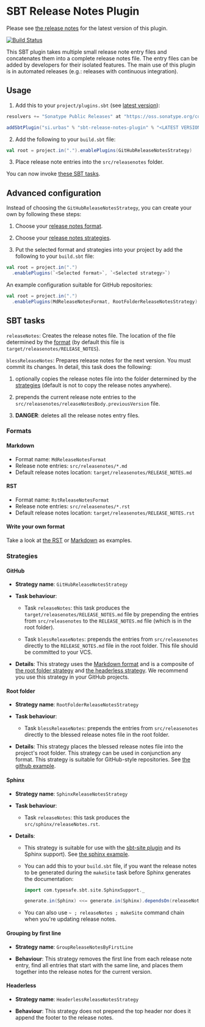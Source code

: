 # SBT Release Notes Plugin

Please see [the release notes](RELEASE_NOTES.md) for the latest version of this plugin.

[![Build Status](https://travis-ci.org/urbas/sbt-release-notes-plugin.svg?branch=master)](https://travis-ci.org/urbas/sbt-release-notes-plugin)

This SBT plugin takes multiple small release note entry files and concatenates them into
a complete release notes file. The entry files can be added by developers for their isolated
features. The main use of this plugin is in automated releases (e.g.: releases with continuous integration).

## Usage

1. Add this to your `project/plugins.sbt` (see [latest version](RELEASE_NOTES.md)):

  ```scala
  resolvers += "Sonatype Public Releases" at "https://oss.sonatype.org/content/groups/public/"
  
  addSbtPlugin("si.urbas" % "sbt-release-notes-plugin" % "<LATEST VERSION>")
  ```

2. Add the following to your `build.sbt` file:

  ```scala
  val root = project.in(".").enablePlugins(GitHubReleaseNotesStrategy)
  ```

3. Place release note entries into the `src/releasenotes` folder.

You can now invoke [these SBT tasks](#sbt-tasks).

## Advanced configuration

Instead of choosing the `GitHubReleaseNotesStrategy`, you can create your own by following these steps:

1. Choose your [release notes format](#formats).

2. Choose your [release notes strategies](#strategies).

3. Put the selected format and strategies into your project by add the following to your `build.sbt` file:

  ```scala
  val root = project.in(".")
    .enablePlugins(`<Selected format>`, `<Selected strategy>`)
  ```

  An example configuration suitable for GitHub repositories:

  ```scala
  val root = project.in(".")
    .enablePlugins(MdReleaseNotesFormat, RootFolderReleaseNotesStrategy)
  ```

## SBT tasks

`releaseNotes`: Creates the release notes file. The location of the file determined by the [format](#formats)
(by default this file is `target/releasenotes/RELEASE_NOTES`).

`blessReleaseNotes`: Prepares release notes for the next version. You must commit its changes. In detail, this task does
the following:

1. optionally copies the release notes file into the folder determined by the [strategies](#strategies) (default is not
to copy the release notes anywhere).

2. prepends the current release note entries to the `src/releasenotes/releaseNotesBody.previousVersion` file.

3. __DANGER__: deletes all the release notes entry files.

### Formats

#### Markdown

- Format name: `MdReleaseNotesFormat`
- Release note entries: `src/releasenotes/*.md`
- Default release notes location: `target/releasenotes/RELEASE_NOTES.md`

#### RST

- Format name: `RstReleaseNotesFormat`
- Release note entries: `src/releasenotes/*.rst`
- Default release notes location: `target/releasenotes/RELEASE_NOTES.rst`

#### Write your own format

Take a look at [the RST](releaseNotesPlugin/src/main/scala/si/urbas/sbt/releasenotes/RstReleaseNotesFormat.scala) or
[Markdown](releaseNotesPlugin/src/main/scala/si/urbas/sbt/releasenotes/formats/MdReleaseNotesFormat.scala) as examples.

### Strategies

#### GitHub

- __Strategy name__: `GitHubReleaseNotesStrategy`

- __Task behaviour__:

  - Task `releaseNotes`: this task produces the `target/releasenotes/RELEASE_NOTES.md` file by prepending the entries from `src/releasenotes` to the `RELEASE_NOTES.md` file (which is in the root folder).

  - Task `blessReleaseNotes`: prepends the entries from `src/releasenotes` directly to the `RELEASE_NOTES.md` file in the root folder. This file should be committed to your VCS.

- __Details__: This strategy uses the [Markdown format](#markdown) and is a composite of [the root folder strategy](#root-folder) and [the headerless strategy](#headerless). We recommend you use this strategy in your GitHub projects.

#### Root folder

- __Strategy name__: `RootFolderReleaseNotesStrategy`

- __Task behaviour__:

  - Task `blessReleaseNotes`: prepends the entries from `src/releasenotes` directly to the blessed release notes file in the root folder.

- __Details__: This strategy places the blessed release notes file into the project's root folder. This strategy can be used in conjunction any format. This strategy is suitable for GitHub-style repositories. See [the github example](samples/github).

#### Sphinx

- __Strategy name__: `SphinxReleaseNotesStrategy`

- __Task behaviour__:

  - Task `releaseNotes`: this task produces the `src/sphinx/releaseNotes.rst`.

- __Details__:

  - This strategy is suitable for use with the [sbt-site plugin](https://github.com/sbt/sbt-site) and its Sphinx support). See [the sphinx example](samples/sphinx).

  - You can add this to your `build.sbt` file, if you want the release notes to be generated during the `makeSite` task before Sphinx generates the documentation:

    ```scala
    import com.typesafe.sbt.site.SphinxSupport._

    generate.in(Sphinx) <<= generate.in(Sphinx).dependsOn(releaseNotes)
    ```

  - You can also use `~ ; releaseNotes ; makeSite` command chain when you're updating release notes.

#### Grouping by first line

- __Strategy name__: `GroupReleaseNotesByFirstLine`

- __Behaviour__: This strategy removes the first line from each release note entry, find all entries that start with the same line, and places them together into the release notes for the current version.

#### Headerless

- __Strategy name__: `HeaderlessReleaseNotesStrategy`

- __Behaviour__: This strategy does not prepend the top header nor does it append the footer to the release notes.
